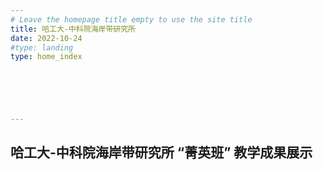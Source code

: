 ```yaml
---
# Leave the homepage title empty to use the site title
title: 哈工大-中科院海岸带研究所
date: 2022-10-24
#type: landing
type: home_index





 
---
```



## 哈工大-中科院海岸带研究所 “菁英班” 教学成果展示



